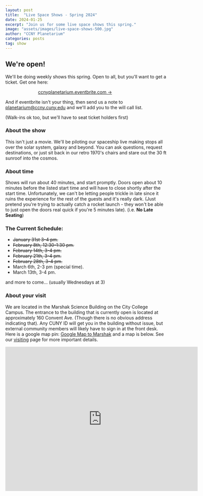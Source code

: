 ```yaml
---
layout: post
title:  "Live Space Shows - Spring 2024"
date: 2024-01-25
excerpt: "Join us for some live space shows this spring."
image: "assets/images/live-space-shows-500.jpg"
author: "CCNY Planetarium"
categories: posts
tag: show
---
```


## We're open!

We'll be doing weekly shows this spring. Open to all, but you'll want to get a ticket. Get one here: 
<div style="margin: auto; width: 300px;">
   <a href="https://ccnyplanetarium.eventbrite.com" class="btn btn-primary" target="_blank">ccnyplanetarium.eventbrite.com &rarr;</a>
</div>

And if eventbrite isn't your thing, then send us a note to planetarium@ccny.cuny.edu and we'll add you to the will call list. 

(Walk-ins ok too, but we'll have to seat ticket holders first)

### About the show

This isn't just a movie. We'll be piloting our spaceship live making stops all over the solar system, galaxy and beyond. You can ask questions, request destinations, or just sit back in our retro 1970's chairs and stare out the 30 ft sunroof into the cosmos. 

### About time

Shows will run about 40 minutes, and start promptly. Doors open about 10 minutes before the listed start time and will have to close shortly after the start time. Unfortunately, we can't be letting people trickle in late since it ruins the experience for the rest of the guests and it's really dark. (Just pretend you're trying to actually catch a rocket launch - they won't be able to just open the doors real quick if you're 5 minutes late). (i.e. <b>No Late Seating</b>)

### The Current Schedule:

* ~~January 31st 3-4 pm.~~
* ~~February 8th, 12:30-1:30 pm.~~
* ~~February 14th, 3-4 pm.~~
* ~~February 21th, 3-4 pm.~~
* ~~February 28th, 3-4 pm.~~
* March 6th, 2-3 pm (special time).
* March 13th, 3-4 pm.


and more to come... (usually Wednesdays at 3)

### About your visit

We are located in the Marshak Science Building on the City College Campus. The entrance to the building that is currently open is located at approximately 160 Convent Ave. (Though there is no obvious address indicating that). Any CUNY ID will get you in the building without issue, but external community members will likely have to sign in at the front desk. Here is a google map pin: [Google Map to Marshak](https://maps.app.goo.gl/8gSHQgDToYDjqosE7) and a map is below. See our [visiting]({{site.baseurl}}/visit/) page for more important details. 

<iframe src="https://www.google.com/maps/embed?pb=!1m18!1m12!1m3!1d805.7616891399921!2d-73.95021916379567!3d40.81933649355362!2m3!1f0!2f0!3f0!3m2!1i1024!2i768!4f13.1!3m3!1m2!1s0x89c2f66f8a1cd3ed%3A0xf4e2e61148ee904d!2sMarshak%20Science%20Building!5e0!3m2!1sen!2sus!4v1706194029197!5m2!1sen!2sus" width="600" height="450" style="border:0;" allowfullscreen="" loading="lazy" referrerpolicy="no-referrer-when-downgrade"></iframe>



